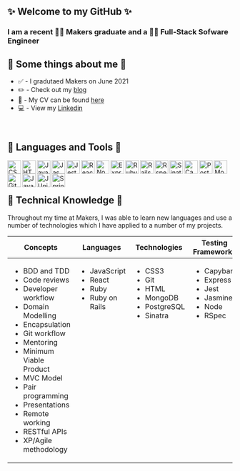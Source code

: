 ## ✨ Welcome to my GitHub ✨

### I am a recent :woman_student: Makers graduate and a :woman_technologist: Full-Stack Sofware Engineer

:memo: Some things about me :memo:
---
* :white_check_mark: - I gradutaed Makers on June 2021
* :pencil2: - Check out my [blog](https://tiffanyvallo.medium.com/ "blog")
* :information_desk_person: - My CV can be found [here](https://github.com/tiffanyvallo/CV "CV Repo") 
* :computer: - View my [Linkedin](https://www.linkedin.com/in/tiffany-vallo-092b70168/ "Linkedin")
<p>&nbsp;</p>

:crystal_ball: Languages and Tools :crystal_ball:
---
<img align="left" alt="CSS" width="30px" src="https://e7.pngegg.com/pngimages/893/87/png-clipart-cascading-style-sheets-logo-css3-html-css3-logo-blue-angle.png" />
<img align="left" alt="HTML" width="30px" src="https://upload.wikimedia.org/wikipedia/commons/thumb/6/61/HTML5_logo_and_wordmark.svg/2048px-HTML5_logo_and_wordmark.svg.png" />
<img align="left" alt="JavaScript" width="30px" src="https://upload.wikimedia.org/wikipedia/commons/6/6a/JavaScript-logo.png" />
<img align="left" alt="Jasmine" width="30px" src="https://upload.wikimedia.org/wikipedia/en/thumb/2/22/Logo_jasmine.svg/1200px-Logo_jasmine.svg.png" />
<img align="left" alt="Jest" width="30px" src="https://nx.dev/documentation/latest/shared/jest-logo.png" />
<img align="left" alt="React" width="30px" src="https://brandslogos.com/wp-content/uploads/images/react-logo-vector.svg" />
<img align="left" alt="Node" width="30px" src="https://blog.rahulbhutani.com/wp-content/uploads/2020/10/nodejs-1.png" />
<img align="left" alt="Express" width="30px" src="https://www.pngfind.com/pngs/m/136-1363736_express-js-icon-png-transparent-png.png" />
<img align="left" alt="Ruby" width="30px" src="https://upload.wikimedia.org/wikipedia/commons/thumb/7/73/Ruby_logo.svg/1024px-Ruby_logo.svg.png" />
<img align="left" alt="Rails" width="30px" src="https://upload.wikimedia.org/wikipedia/commons/1/16/Ruby_on_Rails-logo.png" />
<img align="left" alt="Rspec" width="30px" src="https://rspec.info/images/logo_ogp.png" />
<img align="left" alt="Sinatra" width="30px" src="https://cdn.worldvectorlogo.com/logos/sinatra.svg" />
<img align="left" alt="Capybara" width="30px" src="https://www.mailslurp.com/assets/brands/capybara.png" />
<img align="left" alt="PostgreSQL" width="30px" src="https://upload.wikimedia.org/wikipedia/commons/thumb/2/29/Postgresql_elephant.svg/1200px-Postgresql_elephant.svg.png" />
<img align="left" alt="MongoDB" width="30px" src="https://www.ictdemy.com/images/5728/mdb.png" />
<img align="left" alt="Git" width="30px" src="https://git-scm.com/images/logos/downloads/Git-Icon-1788C.png" />
<img align="left" alt="Java" width="30px" src="https://www.blockachain.gr/wp-content/uploads/2018/03/java-coffee-cup-logo.png" />

<img align="left" alt="JUnit" width="30px" src="https://camo.githubusercontent.com/2f40a6b0bcd582469349f8c1e74773c0da5c1ac32c1822dd4102f5f505187a6a/68747470733a2f2f7777772e6c616d626461746573742e636f6d2f626c6f672f77702d636f6e74656e742f75706c6f6164732f323032302f30382f6a756e69742e706e67" />
<img align="left" alt="Spring" width="30px" src="https://pbs.twimg.com/profile_images/1235243877684129792/giUxooMn.png" />

<p>&nbsp;</p>
<br>

🧠 Technical Knowledge 🧠
---
Throughout my time at Makers, I was able to learn new languages and use a number of technologies which I have applied to a number of my projects.
<table>
  <thead>
    <tr>
      <th>Concepts</th>
      <th>Languages</th>
      <th>Technologies</th>
      <th>Testing Frameworks</th>
    </tr>
  </thead>
  <tbody>
    <tr>
      <td style="vertical-align: top">
        <ul>
          <li>BDD and TDD</li>
          <li>Code reviews</li>
          <li>Developer workflow</li>
          <li>Domain Modelling</li>
          <li>Encapsulation</li>
          <li>Git workflow</li> 
          <li>Mentoring</li>
          <li>Minimum Viable Product</li>
          <li>MVC Model</li>
          <li>Pair programming</li>
          <li>Presentations</li>
          <li>Remote working</li>
          <li>RESTful APIs</li>
          <li>XP/Agile methodology</li>          
        </ul>
      </td>
      <td style="vertical-align: top">
        <ul>
          <li>JavaScript</li>
          <li>React</li>
          <li>Ruby</li>
          <li>Ruby on Rails</li>
        </ul>
      </td>
      <td style="vertical-align: top">
        <ul>
          <li>CSS3</li>
          <li>Git</li>
          <li>HTML</li>
          <li>MongoDB</li>
          <li>PostgreSQL</li>
          <li>Sinatra</li>
        </ul>
      </td>
      <td style="vertical-align: top">
        <ul>
          <li>Capybara</li>
          <li>Express</li>
          <li>Jest</li>
          <li>Jasmine</li>
          <li>Node</li>
          <li>RSpec</li>
        </ul>
      </td>
    </tr>
  </tbody>
</table>






<!--
**tiffanyvallo/tiffanyvallo** is a ✨ _special_ ✨ repository because its `README.md` (this file) appears on your GitHub profile.

Here are some ideas to get you started:

- 🔭 I’m currently working on ...
- 🌱 I’m currently learning ...
- 👯 I’m looking to collaborate on ...
- 🤔 I’m looking for help with ...
- 💬 Ask me about ...
- 📫 How to reach me: ...
- 😄 Pronouns: ...
- ⚡ Fun fact: ...


TO add
Git status
Top projects
Tech table
or view a [PDF version](https://drive.google.com/file/d/19dBHoDTI_k6LFojOrcSoH5Cfbc5b5SEe/preview "CV PDF")
-->
